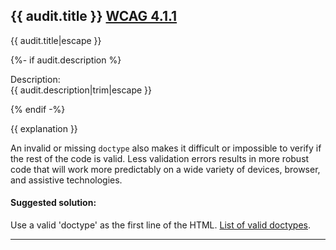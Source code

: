 ## {{ audit.title }} [WCAG 4.1.1](https://www.w3.org/WAI/WCAG21/quickref/?versions=2.0#compatible)

{{ audit.title|escape }}

{%- if audit.description %}

Description:<br>
{{ audit.description|trim|escape }}

{% endif -%}

{{ explanation }}

An invalid or missing `doctype` also makes it difficult or impossible to verify if the rest of the code is valid. Less validation errors results in more robust code that will work more predictably on a wide variety of devices, browser, and assistive technologies.

#### Suggested solution:

Use a valid 'doctype' as the first line of the HTML. [List of valid doctypes](https://www.w3.org/QA/2002/04/valid-dtd-list.html).

---

